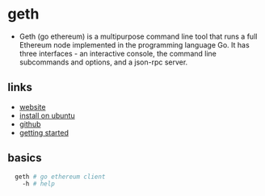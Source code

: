 # geth

- Geth (go ethereum) is a multipurpose command line tool that runs a full Ethereum node implemented in the programming language Go. It has three interfaces - an interactive console, the command line subcommands and options, and a json-rpc server.

## links

- [website](https://geth.ethereum.org/)
- [install on ubuntu](https://geth.ethereum.org/docs/install-and-build/installing-geth#install-on-ubuntu-via-ppas)
- [github](https://github.com/ethereum/go-ethereum)
- [getting started](https://geth.ethereum.org/docs/getting-started)

## basics

```sh
  geth # go ethereum client
    -h # help
```
